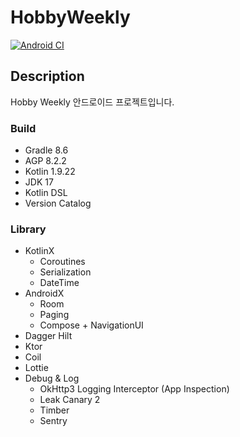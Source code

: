 # HobbyWeekly

[![Android CI](https://github.com/hobbly-dev/hobbyweekly-android/actions/workflows/android.yml/badge.svg?branch=main)](https://github.com/hobbly-dev/hobbyweekly-android/actions/workflows/android.yml)

## Description

Hobby Weekly 안드로이드 프로젝트입니다.

### Build

- Gradle 8.6
- AGP 8.2.2
- Kotlin 1.9.22
- JDK 17
- Kotlin DSL
- Version Catalog

### Library

- KotlinX
  - Coroutines
  - Serialization
  - DateTime
- AndroidX
  - Room
  - Paging
  - Compose + NavigationUI
- Dagger Hilt
- Ktor
- Coil
- Lottie
- Debug & Log
  - OkHttp3 Logging Interceptor (App Inspection)
  - Leak Canary 2
  - Timber
  - Sentry
